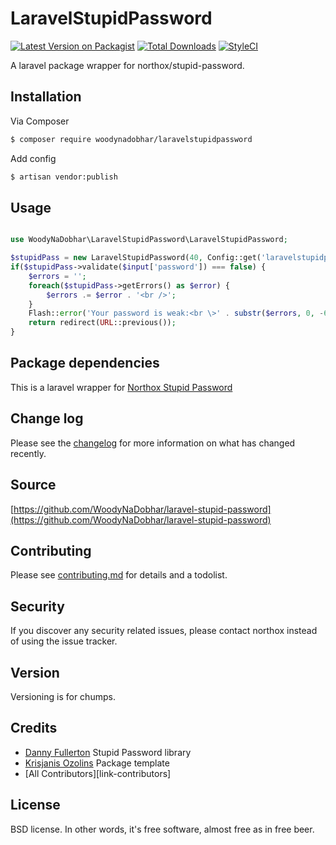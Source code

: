 # LaravelStupidPassword

[![Latest Version on Packagist][ico-version]][link-packagist]
[![Total Downloads][ico-downloads]][link-downloads]
[![StyleCI][ico-styleci]][link-styleci]
<!--[![Build Status][ico-travis]][link-travis]-->

A laravel package wrapper for northox/stupid-password.

## Installation

Via Composer

``` bash
$ composer require woodynadobhar/laravelstupidpassword
```
Add config

``` bash
$ artisan vendor:publish
```

## Usage

```php

use WoodyNaDobhar\LaravelStupidPassword\LaravelStupidPassword;

$stupidPass = new LaravelStupidPassword(40, Config::get('laravelstupidpassword.environmentals'), null, null, config('laravelstupidpassword.options'));
if($stupidPass->validate($input['password']) === false) {
	$errors = '';
	foreach($stupidPass->getErrors() as $error) {
		$errors .= $error . '<br />';
	}
	Flash::error('Your password is weak:<br \>' . substr($errors, 0, -6));
	return redirect(URL::previous());
}
```

## Package dependencies

This is a laravel wrapper for [Northox Stupid Password](https://github.com/northox/stupid-password)

## Change log

Please see the [changelog](changelog.md) for more information on what has changed recently.

## Source

[https://github.com/WoodyNaDobhar/laravel-stupid-password](https://github.com/WoodyNaDobhar/laravel-stupid-password)

## Contributing

Please see [contributing.md](contributing.md) for details and a todolist.

## Security

If you discover any security related issues, please contact northox instead of using the issue tracker.

## Version

Versioning is for chumps.

## Credits

- [Danny Fullerton](https://github.com/northox) Stupid Password library
- [Krisjanis Ozolins](https://github.com/woodynadobhar) Package template
- [All Contributors][link-contributors]

## License

BSD license. In other words, it's free software, almost free as in free beer.

[ico-version]: https://img.shields.io/packagist/v/woodynadobhar/laravelstupidpassword.svg?style=flat-square
[ico-downloads]: https://img.shields.io/packagist/dt/woodynadobhar/laravelstupidpassword.svg?style=flat-square
[ico-travis]: https://img.shields.io/travis/woodynadobhar/laravel-packageexample/master.svg?style=flat-square
[ico-styleci]: https://styleci.io/repos/166639314/shield

[link-packagist]: https://packagist.org/packages/woodynadobhar/laravel-stupid-password
[link-downloads]: https://packagist.org/packages/woodynadobhar/laravel-stupid-password
[link-travis]: https://travis-ci.org/woodynadobhar/laravel-stupid-password
[link-styleci]: https://styleci.io/repos/166639314